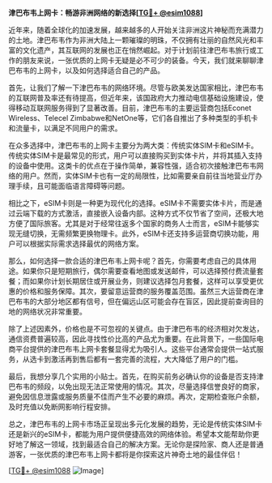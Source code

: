 **津巴布韦上网卡：畅游非洲网络的新选择[[TG💪+ @esim1088](https://t.me/s/esim1088)]**

近年来，随着全球化的加速发展，越来越多的人开始关注非洲这片神秘而充满潜力的土地。津巴布韦作为非洲大陆上一颗璀璨的明珠，不仅拥有壮丽的自然风光和丰富的文化遗产，其互联网的发展也正在悄然崛起。对于计划前往津巴布韦旅行或工作的朋友来说，一张优质的上网卡无疑是必不可少的装备。今天，我们就来聊聊津巴布韦的上网卡，以及如何选择适合自己的产品。

首先，让我们了解一下津巴布韦的网络环境。尽管与欧美发达国家相比，津巴布韦的互联网普及率还有待提高，但近年来，该国政府大力推动电信基础设施建设，使得移动互联网服务得到了显著改善。目前，津巴布韦的主要运营商包括Econet Wireless、Telecel Zimbabwe和NetOne等，它们各自推出了多种类型的手机卡和流量卡，以满足不同用户的需求。

在众多选择中，津巴布韦的上网卡主要分为两大类：传统实体SIM卡和eSIM卡。传统实体SIM卡是最常见的形式，用户可以直接购买到实体卡片，并将其插入支持的设备中使用。这类卡的优点在于操作简单，兼容性强，适合初次接触津巴布韦网络的用户。然而，实体SIM卡也有一定的局限性，比如需要亲自前往当地营业厅办理手续，且可能面临语言障碍等问题。

相比之下，eSIM卡则是一种更为现代化的选择。eSIM卡不需要实体卡片，而是通过云端下载的方式激活，直接嵌入设备内部。这种方式不仅节省了空间，还极大地方便了国际旅客。尤其是对于经常往返多个国家的商务人士而言，eSIM卡能够实现无缝切换，无需频繁更换物理卡。此外，eSIM卡还支持多运营商切换功能，用户可以根据实际需求选择最优的网络方案。

那么，如何选择一款合适的津巴布韦上网卡呢？首先，你需要考虑自己的具体用途。如果你只是短期旅行，偶尔需要查看地图或发送邮件，可以选择预付费流量套餐；而如果你计划长期居住或开展业务，则建议选择包月套餐，这样可以享受更优惠的价格和服务保障。其次，要留意运营商的服务覆盖范围。虽然三大运营商在津巴布韦的大部分地区都有信号，但在偏远山区可能会存在盲区，因此提前查询目的地的网络状况非常重要。

除了上述因素外，价格也是不可忽视的关键点。由于津巴布韦的经济相对欠发达，通信资费普遍较高，因此寻找性价比高的产品尤为重要。在此背景下，一些国际电商平台提供的津巴布韦上网卡套餐显得尤为吸引人。这些平台通常会提供一站式服务，从选卡到激活再到售后都有一套完善的流程，大大降低了用户的门槛。

最后，我想分享几个实用的小贴士。首先，在购买前务必确认你的设备是否支持津巴布韦的频段，以免出现无法正常使用的情况。其次，尽量选择信誉良好的商家，避免因信息泄露或服务质量不佳而产生不必要的麻烦。再次，定期检查账户余额，及时充值以免断网影响行程安排。

总之，津巴布韦的上网卡市场正呈现出多元化发展的趋势，无论是传统实体SIM卡还是新兴的eSIM卡，都能为用户提供便捷高效的网络体验。希望本文能帮助你更好地了解这一领域，找到最适合自己的解决方案。无论你是探险家、商人还是普通游客，一张优质的津巴布韦上网卡都将是你探索这片神奇土地的最佳伴侣！

[[TG💪+ @esim1088](https://t.me/s/esim1088) ![Image](https://i.postimg.cc/4NQfJmqS/Snipaste-2025-05-13-00-14-12.png)]